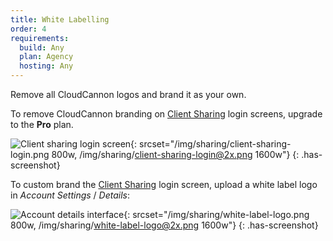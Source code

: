 ```yaml
---
title: White Labelling
order: 4
requirements:
  build: Any
  plan: Agency
  hosting: Any
---
```


Remove all CloudCannon logos and brand it as your own.

To remove CloudCannon branding on [Client Sharing](/sharing/client-sharing/) login screens, upgrade to the **Pro** plan.

![Client sharing login screen](/img/sharing/client-sharing-login.png){: srcset="/img/sharing/client-sharing-login.png 800w, /img/sharing/client-sharing-login@2x.png 1600w"}
{: .has-screenshot}

To custom brand the [Client Sharing](/sharing/client-sharing/) login screen, upload a white label logo in *Account Settings* / *Details*:

![Account details interface](/img/sharing/white-label-logo.png){: srcset="/img/sharing/white-label-logo.png 800w, /img/sharing/white-label-logo@2x.png 1600w"}
{: .has-screenshot}

